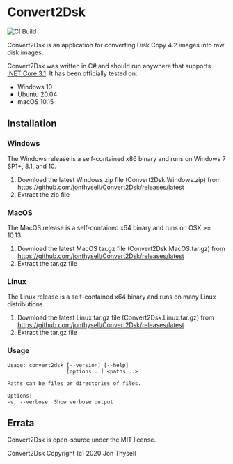 # Convert2Dsk #

![CI Build](https://github.com/jonthysell/Convert2Dsk/workflows/CI%20Build/badge.svg)

Convert2Dsk is an application for converting Disk Copy 4.2 images into raw disk images.

Convert2Dsk was written in C# and should run anywhere that supports [.NET Core 3.1](https://github.com/dotnet/core/blob/master/release-notes/3.1/3.1-supported-os.md). It has been officially tested on:

* Windows 10
* Ubuntu 20.04
* macOS 10.15

## Installation ##

### Windows ###

The Windows release is a self-contained x86 binary and runs on Windows 7 SP1+, 8.1, and 10.

1. Download the latest Windows zip file (Convert2Dsk.Windows.zip) from https://github.com/jonthysell/Convert2Dsk/releases/latest
2. Extract the zip file

### MacOS ###

The MacOS release is a self-contained x64 binary and runs on OSX >= 10.13.

1. Download the latest MacOS tar.gz file (Convert2Dsk.MacOS.tar.gz) from https://github.com/jonthysell/Convert2Dsk/releases/latest
2. Extract the tar.gz file

### Linux ###

The Linux release is a self-contained x64 binary and runs on many Linux distributions.

1. Download the latest Linux tar.gz file (Convert2Dsk.Linux.tar.gz) from https://github.com/jonthysell/Convert2Dsk/releases/latest
2. Extract the tar.gz file

### Usage ###

```none
Usage: convert2dsk [--version] [--help]
                   [options...] <paths...>

Paths can be files or directories of files.

Options:
-v, --verbose  Show verbose output
```

## Errata ##

Convert2Dsk is open-source under the MIT license.

Convert2Dsk Copyright (c) 2020 Jon Thysell

